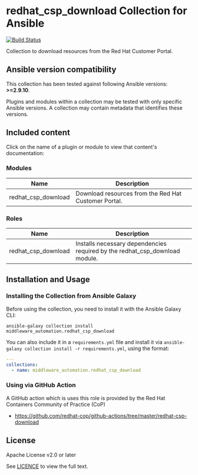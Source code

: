 # redhat_csp_download Collection for Ansible

[![Build Status](https://github.com/ansible-middleware/redhat-csp-download/workflows/CI/badge.svg?branch=main)](https://github.com/ansible-middleware/redhat-csp-download/actions?workflow=CI)

Collection to download resources from the Red Hat Customer Portal.

<!--start requires_ansible-->
## Ansible version compatibility

This collection has been tested against following Ansible versions: **>=2.9.10**.

Plugins and modules within a collection may be tested with only specific Ansible versions. A collection may contain metadata that identifies these versions.
<!--end requires_ansible-->

## Included content

Click on the name of a plugin or module to view that content's documentation:

### Modules
Name | Description
--- | ---
redhat_csp_download|Download resources from the Red Hat Customer Portal.

### Roles
Name | Description
--- | ---
redhat_csp_download|Installs necessary dependencies required by the redhat_csp_download module.

## Installation and Usage

### Installing the Collection from Ansible Galaxy

Before using the collection, you need to install it with the Ansible Galaxy CLI:

    ansible-galaxy collection install middleware_automation.redhat_csp_download

You can also include it in a `requirements.yml` file and install it via `ansible-galaxy collection install -r requirements.yml`, using the format:

```yaml
---
collections:
  - name: middleware_automation.redhat_csp_download
```
### Using via GitHub Action
A GitHub action which is uses this role is provided by the Red Hat Containers Community of Practice (CoP)
- https://github.com/redhat-cop/github-actions/tree/master/redhat-csp-download

## License

Apache License v2.0 or later

See [LICENCE](LICENSE) to view the full text.


